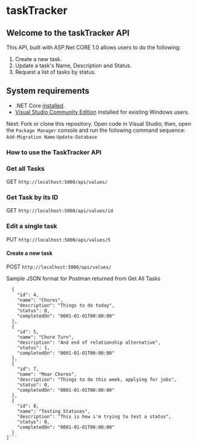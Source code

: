 


# taskTracker
## Welcome to the taskTracker API 
This API, built with ASP.Net CORE 1.0 allows users to do the following:
1. Create a new task.
1. Update a task's Name, Description and Status.
1. Request a list of tasks by status.

## System requirements 

* .NET Core [installed](https://www.microsoft.com/net/core#macos).
* [Visual Studio Community Edition](https://www.visualstudio.com/vs/community/) installed for existing Windows users.

Next: Fork or clone this repository. Open code in Visual Studio; then, open the `Package Manager` console and run the following command sequence:
`Add-Migration Name`
`Update-Database`
### How to use the TaskTracker API 

### Get all Tasks 
GET ```http://localhost:5000/api/values/```

### Get Task by its ID 
GET ```http://localhost:5000/api/values/id```

### Edit a single task 
PUT ```http://localhost:5000/api/values/5```

#### Create a new task 
POST ```http://localhost:5000/api/values/```

Sample JSON format for Postman returned from Get All Tasks 
```[
  {
    "id": 4,
    "name": "Chores",
    "description": "Things to do today",
    "status": 0,
    "completedOn": "0001-01-01T00:00:00"
  },
  {
    "id": 5,
    "name": "Chore Turn",
    "description": "And end of relationship alternative",
    "status": 1,
    "completedOn": "0001-01-01T00:00:00"
  },
  {
    "id": 7,
    "name": "Moar Chores",
    "description": "Things to do this week, applying for jobs",
    "status": 0,
    "completedOn": "0001-01-01T00:00:00"
  },
  {
    "id": 8,
    "name": "Testing Statuses",
    "description": "This is how i'm trying to test a status",
    "status": 0,
    "completedOn": "0001-01-01T00:00:00"
  }
]```
